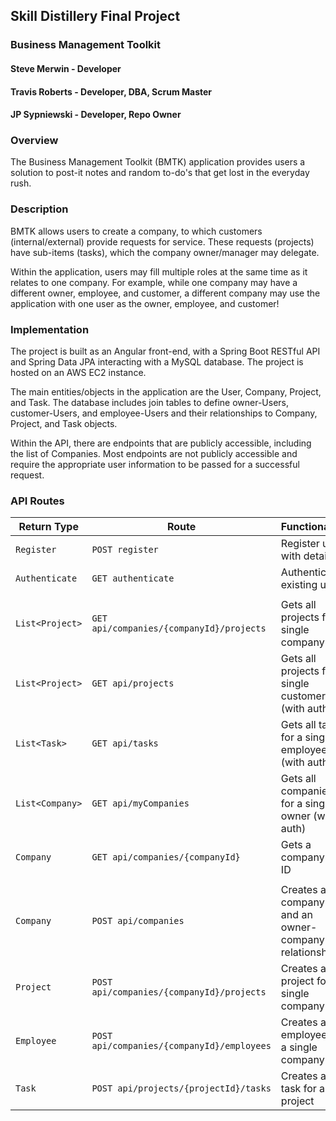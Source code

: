 ## Skill Distillery Final Project

### Business Management Toolkit

#### Steve Merwin - Developer
#### Travis Roberts - Developer, DBA, Scrum Master
#### JP Sypniewski - Developer, Repo Owner

### Overview

The Business Management Toolkit (BMTK) application provides users a solution to post-it notes and random to-do's that get lost in the everyday rush.

### Description

BMTK allows users to create a company, to which customers (internal/external) provide requests for service.  These requests (projects) have sub-items (tasks), which the company owner/manager may delegate.

Within the application, users may fill multiple roles at the same time as it relates to one company.  For example, while one company may have a different owner, employee, and customer, a different company may use the application with one user as the owner, employee, and customer!

### Implementation

The project is built as an Angular front-end, with a Spring Boot RESTful API and Spring Data JPA interacting with a MySQL database.  The project is hosted on an AWS EC2 instance.

The main entities/objects in the application are the User, Company, Project, and Task.  The database includes join tables to define owner-Users, customer-Users, and employee-Users and their relationships to Company, Project, and Task objects.

Within the API, there are endpoints that are publicly accessible, including the list of Companies.  Most endpoints are not publicly accessible and require the appropriate user information to be passed for a successful request.

### API Routes

| Return Type | Route                 | Functionality                  |
|-------------|---------------------------------|--------------------------------|
| `Register` | `POST register` | Register user with detail |
| `Authenticate` | `GET authenticate` | Authenticate existing user |
||||
| `List<Project>`  |`GET api/companies/{companyId}/projects` | Gets all projects for a single company |
| `List<Project>`  |`GET api/projects` | Gets all projects for a single customer (with auth) |
| `List<Task>`  |`GET api/tasks` | Gets all tasks for a single employee (with auth) |
| `List<Company>`  |`GET api/myCompanies` | Gets all companies for a single owner (with auth) |
| `Company`  |`GET api/companies/{companyId}` | Gets a company by ID |
||||
| `Company`  |`POST api/companies` | Creates a company and an owner-company relationship |
| `Project`  |`POST api/companies/{companyId}/projects` | Creates a project for a single company |
| `Employee`  |`POST api/companies/{companyId}/employees` | Creates an employee for a single company |
| `Task`  |`POST api/projects/{projectId}/tasks` | Creates a task for a project |
